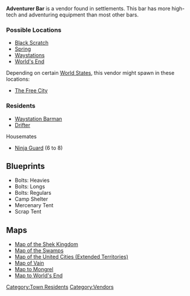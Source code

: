 **Adventurer Bar** is a vendor found in [](01%20-%20Projects%20&%20Wikis/Kenshi/Kenshi%20Wiki/Kenshi%20Wiki%20Template/Tech_Hunters.md) settlements. This bar has more
high-tech and adventuring equipment than most other bars.

### Possible Locations

- [Black Scratch](Black_Scratch.md "wikilink")
- [Spring](Spring.md "wikilink")
- [Waystations](Waystation.md "wikilink")
- [World's End](World's_End.md "wikilink")

Depending on certain [World States](World_States.md "wikilink"), this
vendor might spawn in these locations:

- [The Free City](The_Free_City.md "wikilink")

### Residents

- [Waystation Barman](Waystation_Barman.md "wikilink")
- [Drifter](Drifter.md "wikilink")

Housemates

- [Ninja Guard](Ninja_Guard.md "wikilink") (6 to 8)

## Blueprints

- Bolts: Heavies
- Bolts: Longs
- Bolts: Regulars
- Camp Shelter
- Mercenary Tent
- Scrap Tent

## Maps

- [Map of the Shek Kingdom](Maps.md "wikilink")
- [Map of the Swamps](Maps.md "wikilink")
- [Map of the United Cities (Extended Territories)](Maps.md "wikilink")
- [Map of Vain](Maps.md "wikilink")
- [Map to Mongrel](Maps.md "wikilink")
- [Map to World's End](Maps.md "wikilink")

[Category:Town Residents](Category:Town_Residents "wikilink")
[Category:Vendors](Category:Vendors "wikilink")